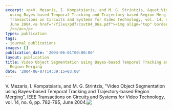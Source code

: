 ```yaml
---
excerpt: <p>V. Mezaris, I. Kompatsiaris, and M. G. Strintzis, &quot;Video Object Segmentation
  using Bayes-based Temporal Tracking and Trajectory-based Region Merging&quot;, IEEE
  Transactions on Circuits and Systems for Video Technology, vol. 14, no. 6, pp. 782-795,
  June 2004.<a href="/files/pdf/csvt04_06a.pdf"><img align="top" border="0" src="/files/pdf/pdf.png"
  /></a></p>
types: publication
tags:
- journal_publications
images: []
publication_date: '2004-06-01T00:00:00'
layout: publication
title: Video Object Segmentation using Bayes-based Temporal Tracking and Trajectory-based
  Region Merging
date: '2004-06-07T14:39:15+03:00'
---
```

<p>V. Mezaris, I. Kompatsiaris, and M. G. Strintzis, &quot;Video Object Segmentation using Bayes-based Temporal Tracking and Trajectory-based Region Merging&quot;, IEEE Transactions on Circuits and Systems for Video Technology, vol. 14, no. 6, pp. 782-795, June 2004.<a href="/files/pdf/csvt04_06a.pdf"><img align="top" border="0" src="/files/pdf/pdf.png" /></a></p>
